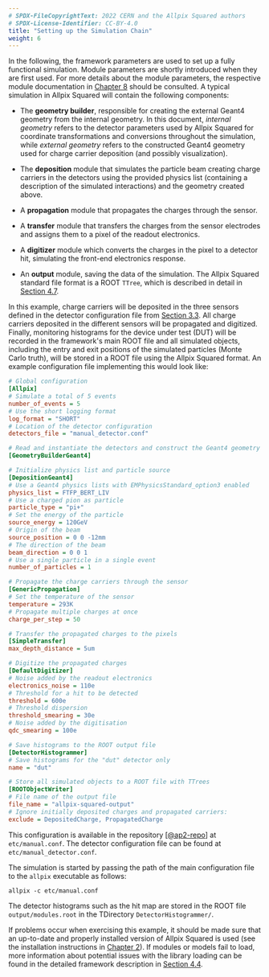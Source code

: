 ```yaml
---
# SPDX-FileCopyrightText: 2022 CERN and the Allpix Squared authors
# SPDX-License-Identifier: CC-BY-4.0
title: "Setting up the Simulation Chain"
weight: 6
---
```


In the following, the framework parameters are used to set up a fully functional simulation. Module parameters are shortly
introduced when they are first used. For more details about the module parameters, the respective module documentation in
[Chapter 8](../08_modules/_index.md) should be consulted. A typical simulation in Allpix Squared will contain the following
components:

- The **geometry builder**, responsible for creating the external Geant4 geometry from the internal geometry. In this
  document, *internal geometry* refers to the detector parameters used by Allpix Squared for coordinate transformations and
  conversions throughout the simulation, while *external geometry* refers to the constructed Geant4 geometry used for
  charge carrier deposition (and possibly visualization).

- The **deposition** module that simulates the particle beam creating charge carriers in the detectors using the provided
  physics list (containing a description of the simulated interactions) and the geometry created above.

- A **propagation** module that propagates the charges through the sensor.

- A **transfer** module that transfers the charges from the sensor electrodes and assigns them to a pixel of the readout
  electronics.

- A **digitizer** module which converts the charges in the pixel to a detector hit, simulating the front-end electronics
  response.

- An **output** module, saving the data of the simulation. The Allpix Squared standard file format is a ROOT `TTree`, which
  is described in detail in [Section 4.7](./09_storing_output_data.md).

In this example, charge carriers will be deposited in the three sensors defined in the detector configuration file from
[Section 3.3](./03_detector_configuration.md). All charge carriers deposited in the different sensors will be propagated and
digitized. Finally, monitoring histograms for the device under test (DUT) will be recorded in the framework's main ROOT file
and all simulated objects, including the entry and exit positions of the simulated particles (Monte Carlo truth), will be
stored in a ROOT file using the Allpix Squared format. An example configuration file implementing this would look like:

```ini
# Global configuration
[Allpix]
# Simulate a total of 5 events
number_of_events = 5
# Use the short logging format
log_format = "SHORT"
# Location of the detector configuration
detectors_file = "manual_detector.conf"

# Read and instantiate the detectors and construct the Geant4 geometry
[GeometryBuilderGeant4]

# Initialize physics list and particle source
[DepositionGeant4]
# Use a Geant4 physics lists with EMPhysicsStandard_option3 enabled
physics_list = FTFP_BERT_LIV
# Use a charged pion as particle
particle_type = "pi+"
# Set the energy of the particle
source_energy = 120GeV
# Origin of the beam
source_position = 0 0 -12mm
# The direction of the beam
beam_direction = 0 0 1
# Use a single particle in a single event
number_of_particles = 1

# Propagate the charge carriers through the sensor
[GenericPropagation]
# Set the temperature of the sensor
temperature = 293K
# Propagate multiple charges at once
charge_per_step = 50

# Transfer the propagated charges to the pixels
[SimpleTransfer]
max_depth_distance = 5um

# Digitize the propagated charges
[DefaultDigitizer]
# Noise added by the readout electronics
electronics_noise = 110e
# Threshold for a hit to be detected
threshold = 600e
# Threshold dispersion
threshold_smearing = 30e
# Noise added by the digitisation
qdc_smearing = 100e

# Save histograms to the ROOT output file
[DetectorHistogrammer]
# Save histograms for the "dut" detector only
name = "dut"

# Store all simulated objects to a ROOT file with TTrees
[ROOTObjectWriter]
# File name of the output file
file_name = "allpix-squared-output"
# Ignore initially deposited charges and propagated carriers:
exclude = DepositedCharge, PropagatedCharge
```

This configuration is available in the repository \[[@ap2-repo]\] at `etc/manual.conf`. The detector configuration file can
be found at `etc/manual_detector.conf`.

The simulation is started by passing the path of the main configuration file to the `allpix` executable as follows:

```shell
allpix -c etc/manual.conf
```

The detector histograms such as the hit map are stored in the ROOT file `output/modules.root` in the TDirectory
`DetectorHistogrammer/`.

If problems occur when exercising this example, it should be made sure that an up-to-date and properly installed version of
Allpix Squared is used (see the installation instructions in [Chapter 2](../02_installation/_index.md)). If modules or models
fail to load, more information about potential issues with the library loading can be found in the detailed framework
description in [Section 4.4](../04_framework/04_modules.md#module-instantiation).


[@ap2-repo]: https://gitlab.cern.ch/allpix-squared/allpix-squared
